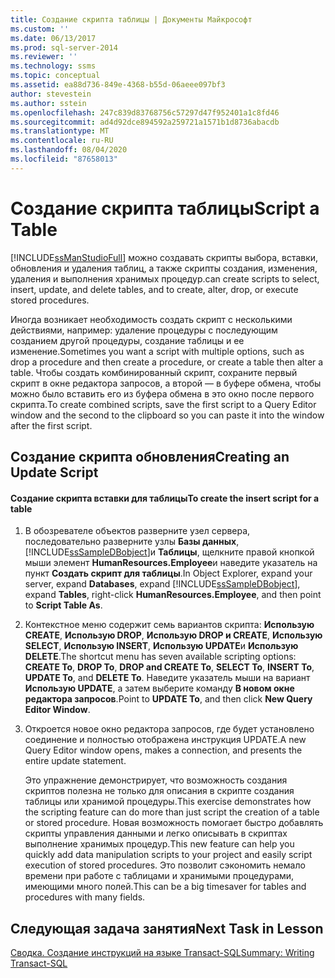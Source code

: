```yaml
---
title: Создание скрипта таблицы | Документы Майкрософт
ms.custom: ''
ms.date: 06/13/2017
ms.prod: sql-server-2014
ms.reviewer: ''
ms.technology: ssms
ms.topic: conceptual
ms.assetid: ea88d736-849e-4368-b55d-06aeee097bf3
author: stevestein
ms.author: sstein
ms.openlocfilehash: 247c839d83768756c57297d47f952401a1c8fd46
ms.sourcegitcommit: ad4d92dce894592a259721a1571b1d8736abacdb
ms.translationtype: MT
ms.contentlocale: ru-RU
ms.lasthandoff: 08/04/2020
ms.locfileid: "87658013"
---
```

# <a name="script-a-table"></a><span data-ttu-id="016ac-102">Создание скрипта таблицы</span><span class="sxs-lookup"><span data-stu-id="016ac-102">Script a Table</span></span>
  [!INCLUDE[ssManStudioFull](../../includes/ssmanstudiofull-md.md)] <span data-ttu-id="016ac-103">можно создавать скрипты выбора, вставки, обновления и удаления таблиц, а также скрипты создания, изменения, удаления и выполнения хранимых процедур.</span><span class="sxs-lookup"><span data-stu-id="016ac-103">can create scripts to select, insert, update, and delete tables, and to create, alter, drop, or execute stored procedures.</span></span>  
  
 <span data-ttu-id="016ac-104">Иногда возникает необходимость создать скрипт с несколькими действиями, например: удаление процедуры с последующим созданием другой процедуры, создание таблицы и ее изменение.</span><span class="sxs-lookup"><span data-stu-id="016ac-104">Sometimes you want a script with multiple options, such as drop a procedure and then create a procedure, or create a table then alter a table.</span></span> <span data-ttu-id="016ac-105">Чтобы создать комбинированный скрипт, сохраните первый скрипт в окне редактора запросов, а второй — в буфере обмена, чтобы можно было вставить его из буфера обмена в это окно после первого скрипта.</span><span class="sxs-lookup"><span data-stu-id="016ac-105">To create combined scripts, save the first script to a Query Editor window and the second to the clipboard so you can paste it into the window after the first script.</span></span>  
  
## <a name="creating-an-update-script"></a><span data-ttu-id="016ac-106">Создание скрипта обновления</span><span class="sxs-lookup"><span data-stu-id="016ac-106">Creating an Update Script</span></span>  
  
#### <a name="to-create-the-insert-script-for-a-table"></a><span data-ttu-id="016ac-107">Создание скрипта вставки для таблицы</span><span class="sxs-lookup"><span data-stu-id="016ac-107">To create the insert script for a table</span></span>  
  
1.  <span data-ttu-id="016ac-108">В обозревателе объектов разверните узел сервера, последовательно разверните узлы **Базы данных**, [!INCLUDE[ssSampleDBobject](../../includes/sssampledbobject-md.md)]и **Таблицы**, щелкните правой кнопкой мыши элемент **HumanResources.Employee**и наведите указатель на пункт **Создать скрипт для таблицы**.</span><span class="sxs-lookup"><span data-stu-id="016ac-108">In Object Explorer, expand your server, expand **Databases**, expand [!INCLUDE[ssSampleDBobject](../../includes/sssampledbobject-md.md)], expand **Tables**, right-click **HumanResources.Employee**, and then point to **Script Table As**.</span></span>  
  
2.  <span data-ttu-id="016ac-109">Контекстное меню содержит семь вариантов скрипта: **Использую CREATE**, **Использую DROP**, **Использую DROP и CREATE**, **Использую SELECT**, **Использую INSERT**, **Использую UPDATE**и **Использую DELETE**.</span><span class="sxs-lookup"><span data-stu-id="016ac-109">The shortcut menu has seven available scripting options: **CREATE To**, **DROP To**, **DROP and CREATE To**, **SELECT To**, **INSERT To**, **UPDATE To**, and **DELETE To**.</span></span> <span data-ttu-id="016ac-110">Наведите указатель мыши на вариант **Использую UPDATE**, а затем выберите команду **В новом окне редактора запросов**.</span><span class="sxs-lookup"><span data-stu-id="016ac-110">Point to **UPDATE To**, and then click **New Query Editor Window**.</span></span>  
  
3.  <span data-ttu-id="016ac-111">Откроется новое окно редактора запросов, где будет установлено соединение и полностью отображена инструкция UPDATE.</span><span class="sxs-lookup"><span data-stu-id="016ac-111">A new Query Editor window opens, makes a connection, and presents the entire update statement.</span></span>  
  
     <span data-ttu-id="016ac-112">Это упражнение демонстрирует, что возможность создания скриптов полезна не только для описания в скрипте создания таблицы или хранимой процедуры.</span><span class="sxs-lookup"><span data-stu-id="016ac-112">This exercise demonstrates how the scripting feature can do more than just script the creation of a table or stored procedure.</span></span> <span data-ttu-id="016ac-113">Новая возможность помогает быстро добавлять скрипты управления данными и легко описывать в скриптах выполнение хранимых процедур.</span><span class="sxs-lookup"><span data-stu-id="016ac-113">This new feature can help you quickly add data manipulation scripts to your project and easily script execution of stored procedures.</span></span> <span data-ttu-id="016ac-114">Это позволит сэкономить немало времени при работе с таблицами и хранимыми процедурами, имеющими много полей.</span><span class="sxs-lookup"><span data-stu-id="016ac-114">This can be a big timesaver for tables and procedures with many fields.</span></span>  
  
## <a name="next-task-in-lesson"></a><span data-ttu-id="016ac-115">Следующая задача занятия</span><span class="sxs-lookup"><span data-stu-id="016ac-115">Next Task in Lesson</span></span>  
 [<span data-ttu-id="016ac-116">Сводка. Создание инструкций на языке Transact-SQL</span><span class="sxs-lookup"><span data-stu-id="016ac-116">Summary: Writing Transact-SQL</span></span>](../../tutorials/summary-writing-transact-sql.md)  
  
  
